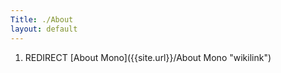 ```yaml
---
Title: ./About
layout: default
---
```


1.  REDIRECT [About Mono]({{site.url}}/About Mono "wikilink")
